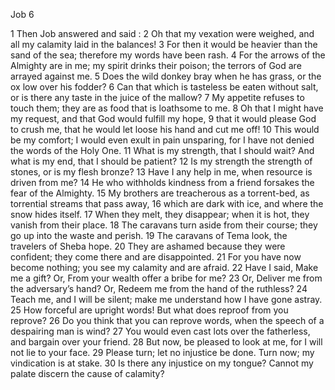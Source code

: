 Job 6

1	Then Job answered and said :
2	Oh that my vexation were weighed, and all my calamity laid in the balances!
3	For then it would be heavier than the sand of the sea; therefore my words have been rash.
4	For the arrows of the Almighty are in me; my spirit drinks their poison; the terrors of God are arrayed against me.
5	Does the wild donkey bray when he has grass, or the ox low over his fodder?
6	Can that which is tasteless be eaten without salt, or is there any taste in the juice of the mallow?
7	My appetite refuses to touch them; they are as food that is loathsome to me.
8	Oh that I might have my request, and that God would fulfill my hope,
9	that it would please God to crush me, that he would let loose his hand and cut me off!
10	This would be my comfort; I would even exult in pain unsparing, for I have not denied the words of the Holy One.
11	What is my strength, that I should wait? And what is my end, that I should be patient?
12	Is my strength the strength of stones, or is my flesh bronze?
13	Have I any help in me, when resource is driven from me?
14	He who withholds kindness from a friend forsakes the fear of the Almighty.
15	My brothers are treacherous as a torrent-bed, as torrential streams that pass away,
16	which are dark with ice, and where the snow hides itself.
17	When they melt, they disappear; when it is hot, they vanish from their place.
18	The caravans turn aside from their course; they go up into the waste and perish.
19	The caravans of Tema look, the travelers of Sheba hope.
20	They are ashamed because they were confident; they come there and are disappointed.
21	For you have now become nothing; you see my calamity and are afraid.
22	Have I said, Make me a gift? Or, From your wealth offer a bribe for me?
23	Or, Deliver me from the adversary’s hand? Or, Redeem me from the hand of the ruthless?
24	Teach me, and I will be silent; make me understand how I have gone astray.
25	How forceful are upright words! But what does reproof from you reprove?
26	Do you think that you can reprove words, when the speech of a despairing man is wind?
27	You would even cast lots over the fatherless, and bargain over your friend.
28	But now, be pleased to look at me, for I will not lie to your face.
29	Please turn; let no injustice be done. Turn now; my vindication is at stake.
30	Is there any injustice on my tongue? Cannot my palate discern the cause of calamity?

